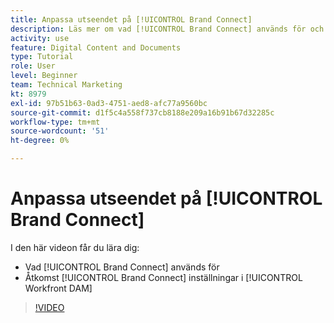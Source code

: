 ```yaml
---
title: Anpassa utseendet på [!UICONTROL Brand Connect]
description: Läs mer om vad [!UICONTROL Brand Connect] används för och hur du får åtkomst [!UICONTROL Brand Connect] inställningar i [!UICONTROL Workfront DAM].
activity: use
feature: Digital Content and Documents
type: Tutorial
role: User
level: Beginner
team: Technical Marketing
kt: 8979
exl-id: 97b51b63-0ad3-4751-aed8-afc77a9560bc
source-git-commit: d1f5c4a558f737cb8188e209a16b91b67d32285c
workflow-type: tm+mt
source-wordcount: '51'
ht-degree: 0%

---
```


# Anpassa utseendet på [!UICONTROL Brand Connect]

I den här videon får du lära dig:

* Vad [!UICONTROL Brand Connect] används för
* Åtkomst [!UICONTROL Brand Connect] inställningar i [!UICONTROL Workfront DAM]

>[!VIDEO](https://video.tv.adobe.com/v/335241/?quality=12)
